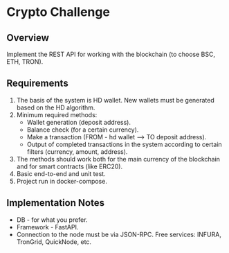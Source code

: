 # Crypto Challenge

## Overview

Implement the REST API for working with the blockchain (to choose BSC, ETH, TRON).

## Requirements

1. The basis of the system is HD wallet. New wallets must be generated based on the HD algorithm.
2. Minimum required methods:
    - Wallet generation (deposit address).
    - Balance check (for a certain currency).
    - Make a transaction (FROM - hd wallet —> TO deposit address).
    - Output of completed transactions in the system according to certain filters (currency, amount, address).
3. The methods should work both for the main currency of the blockchain and for smart contracts (like ERC20).
4. Basic end-to-end and unit test.
5. Project run in docker-compose.

## Implementation Notes

- DB - for what you prefer.
- Framework - FastAPI.
- Connection to the node must be via JSON-RPC. Free services: INFURA, TronGrid, QuickNode, etc.
